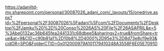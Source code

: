 https://adaniltd-my.sharepoint.com/personal/30087026_adani_com/_layouts/15/onedrive.aspx?id=%2Fpersonal%2F30087026%5Fadani%5Fcom%2FDocuments%2FDesktop%2FJamku%20%2D%20Conso%2026AS%20File%2F26ASAPRIL&e=5%3Abe0132ac36b645fea2441331c68dbee5&sharingv2=true&fromShare=true&at=9&CID=c90b81a1%2D10b8%2D4000%2D95e3%2D8d73e8cf9e93&cidOR=SPO&FolderCTID=0x012000979A101179410248A3558F6E05E7091D

